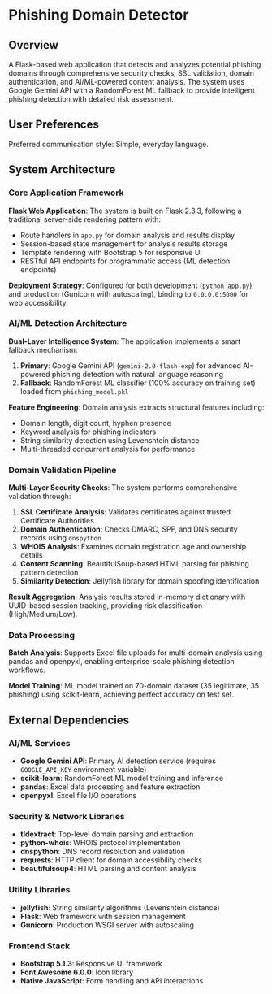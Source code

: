 # Phishing Domain Detector

## Overview

A Flask-based web application that detects and analyzes potential phishing domains through comprehensive security checks, SSL validation, domain authentication, and AI/ML-powered content analysis. The system uses Google Gemini API with a RandomForest ML fallback to provide intelligent phishing detection with detailed risk assessment.

## User Preferences

Preferred communication style: Simple, everyday language.

## System Architecture

### Core Application Framework

**Flask Web Application**: The system is built on Flask 2.3.3, following a traditional server-side rendering pattern with:
- Route handlers in `app.py` for domain analysis and results display
- Session-based state management for analysis results storage
- Template rendering with Bootstrap 5 for responsive UI
- RESTful API endpoints for programmatic access (ML detection endpoints)

**Deployment Strategy**: Configured for both development (`python app.py`) and production (Gunicorn with autoscaling), binding to `0.0.0.0:5000` for web accessibility.

### AI/ML Detection Architecture

**Dual-Layer Intelligence System**: The application implements a smart fallback mechanism:

1. **Primary**: Google Gemini API (`gemini-2.0-flash-exp`) for advanced AI-powered phishing detection with natural language reasoning
2. **Fallback**: RandomForest ML classifier (100% accuracy on training set) loaded from `phishing_model.pkl`

**Feature Engineering**: Domain analysis extracts structural features including:
- Domain length, digit count, hyphen presence
- Keyword analysis for phishing indicators
- String similarity detection using Levenshtein distance
- Multi-threaded concurrent analysis for performance

### Domain Validation Pipeline

**Multi-Layer Security Checks**: The system performs comprehensive validation through:

1. **SSL Certificate Analysis**: Validates certificates against trusted Certificate Authorities
2. **Domain Authentication**: Checks DMARC, SPF, and DNS security records using `dnspython`
3. **WHOIS Analysis**: Examines domain registration age and ownership details
4. **Content Scanning**: BeautifulSoup-based HTML parsing for phishing pattern detection
5. **Similarity Detection**: Jellyfish library for domain spoofing identification

**Result Aggregation**: Analysis results stored in-memory dictionary with UUID-based session tracking, providing risk classification (High/Medium/Low).

### Data Processing

**Batch Analysis**: Supports Excel file uploads for multi-domain analysis using pandas and openpyxl, enabling enterprise-scale phishing detection workflows.

**Model Training**: ML model trained on 70-domain dataset (35 legitimate, 35 phishing) using scikit-learn, achieving perfect accuracy on test set.

## External Dependencies

### AI/ML Services
- **Google Gemini API**: Primary AI detection service (requires `GOOGLE_API_KEY` environment variable)
- **scikit-learn**: RandomForest ML model training and inference
- **pandas**: Excel data processing and feature extraction
- **openpyxl**: Excel file I/O operations

### Security & Network Libraries
- **tldextract**: Top-level domain parsing and extraction
- **python-whois**: WHOIS protocol implementation
- **dnspython**: DNS record resolution and validation
- **requests**: HTTP client for domain accessibility checks
- **beautifulsoup4**: HTML parsing and content analysis

### Utility Libraries
- **jellyfish**: String similarity algorithms (Levenshtein distance)
- **Flask**: Web framework with session management
- **Gunicorn**: Production WSGI server with autoscaling

### Frontend Stack
- **Bootstrap 5.1.3**: Responsive UI framework
- **Font Awesome 6.0.0**: Icon library
- **Native JavaScript**: Form handling and API interactions